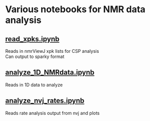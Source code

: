 # Various notebooks for NMR data analysis

## [read_xpks.ipynb](read_xpks.ipynb)
Reads in nmrViewJ xpk lists for CSP analysis<br>
Can output to sparky format

## [analyze_1D_NMRdata.ipynb](analyze_1D_NMRdata.ipynb)
Reads in 1D data to analyze

## [analyze_nvj_rates.ipynb](analyze_nvj_rates.ipynb)
Reads rate analysis output from nvj and plots
